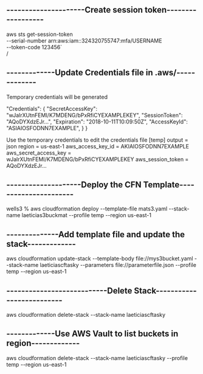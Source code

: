---------------------Create session token------------------
-----------------------------------------------------------

aws sts get-session-token \
    --serial-number arn:aws:iam::324320755747:mfa/USERNAME \
    --token-code 123456` \
/

-------------Update Credentials file in .aws/-------------
----------------------------------------------------------

Temporary credentials will be generated

"Credentials": {
    "SecretAccessKey": "wJalrXUtnFEMI/K7MDENG/bPxRfiCYEXAMPLEKEY",
    "SessionToken": "AQoDYXdzEJr...<remainder of security token>",
    "Expiration": "2018-10-11T10:09:50Z",
    "AccessKeyId": "ASIAIOSFODNN7EXAMPLE",
  }
}

Use the temporary credentials to edit the credentials file
[temp]
output = json
region = us-east-1
aws_access_key_id = AKIAIOSFODNN7EXAMPLE
aws_secret_access_key = wJalrXUtnFEMI/K7MDENG/bPxRfiCYEXAMPLEKEY
aws_session_token = AQoDYXdzEJr...<remainder of security token>

--------------------Deploy the CFN Template----------------------
-----------------------------------------------------------------


wells3 % aws cloudformation deploy --template-file mats3.yaml --stack-name laeticias3buckmat --profile temp --region us-east-1

--------------Add template file and update the stack-------------
-----------------------------------------------------------------

aws cloudformation update-stack --template-body  file://mys3bucket.yaml --stack-name laeticiascftasky --parameters file://parameterfile.json --profile temp --region us-east-1


---------------------------Delete Stack--------------------------
-----------------------------------------------------------------

aws cloudformation delete-stack --stack-name laeticiascftasky


-------------Use AWS Vault to list buckets in region-------------
-----------------------------------------------------------------

aws cloudformation delete-stack --stack-name laeticiascftasky --profile temp --region us-east-1


